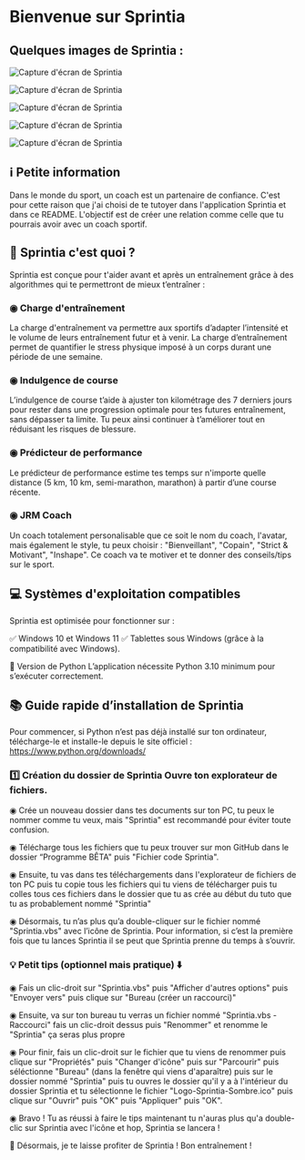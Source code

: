 # Bienvenue sur Sprintia

## Quelques images de Sprintia :

![Capture d'écran de Sprintia](image.png)

![Capture d'écran de Sprintia](image-1.png)

![Capture d'écran de Sprintia](image-2.png)

![Capture d'écran de Sprintia](image-3.png)

![Capture d'écran de Sprintia](image-4.png)

## ℹ️ Petite information

Dans le monde du sport, un coach est un partenaire de confiance. C'est pour cette raison que j'ai choisi de te tutoyer dans l'application Sprintia et dans ce README. L'objectif est de créer une relation comme celle que tu pourrais avoir avec un coach sportif.

## 📌 Sprintia c'est quoi ?

Sprintia est conçue pour t'aider avant et après un entraînement grâce à des algorithmes qui te permettront de mieux t’entraîner :

### ◉ Charge d'entraînement
La charge d'entraînement va permettre aux sportifs d’adapter l’intensité et le volume de leurs entraînement futur et à venir. La charge 	d’entraînement permet de quantifier le stress physique imposé à un corps durant une période de une semaine.

### ◉ Indulgence de course
L’indulgence de course t’aide à ajuster ton kilométrage des 7 derniers jours pour rester dans une progression optimale pour tes futures 	entraînement, sans dépasser ta limite. Tu peux ainsi continuer à t’améliorer tout en réduisant les risques de blessure. 

### ◉ Prédicteur de performance
Le prédicteur de performance estime tes temps sur n'importe quelle distance (5 km, 10 km, semi-marathon, marathon) à partir d’une course récente.

### ◉ JRM Coach
Un coach totalement personalisable que ce soit le nom du coach, l'avatar, mais également le style, tu peux choisir : "Bienveillant", "Copain", "Strict & Motivant", "Inshape". Ce coach va te motiver et te donner des conseils/tips sur le sport.


## 💻 Systèmes d'exploitation compatibles

Sprintia est optimisée pour fonctionner sur :

✅ Windows 10 et Windows 11
✅ Tablettes sous Windows (grâce à la compatibilité avec Windows).

🐍 Version de Python L’application nécessite Python 3.10 minimum pour s’exécuter correctement.

## 📚 Guide rapide d’installation de Sprintia

Pour commencer, si Python n’est pas déjà installé sur ton ordinateur, télécharge-le et installe-le depuis le site officiel : https://www.python.org/downloads/

### 1️⃣ Création du dossier de Sprintia Ouvre ton explorateur de fichiers.

◉ Crée un nouveau dossier dans tes documents sur ton PC, tu peux le nommer comme tu veux, mais "Sprintia" est recommandé pour éviter toute confusion.

◉ Télécharge tous les fichiers que tu peux trouver sur mon GitHub dans le dossier “Programme BÊTA" puis "Fichier code Sprintia".

◉ Ensuite, tu vas dans tes téléchargements dans l'explorateur de fichiers de ton PC puis tu copie tous les fichiers qui tu viens de télécharger puis tu colles tous ces fichiers dans le dossier que tu as crée au début du tuto que tu as probablement nommé "Sprintia"

◉ Désormais, tu n’as plus qu’a double-cliquer sur le fichier nommé "Sprintia.vbs" avec l’icône de Sprintia. Pour information, si c’est la première fois que tu lances Sprintia il se peut que Sprintia prenne du temps à s’ouvrir.

### 💡 Petit tips (optionnel mais pratique) ⬇️

◉ Fais un clic-droit sur "Sprintia.vbs" puis "Afficher d'autres options" puis "Envoyer vers" puis clique sur "Bureau (créer un raccourci)"

◉ Ensuite, va sur ton bureau tu verras un fichier nommé "Sprintia.vbs - Raccourci" fais un clic-droit dessus puis "Renommer" et renomme le "Sprintia" ça seras plus propre

◉ Pour finir, fais un clic-droit sur le fichier que tu viens de renommer puis clique sur "Propriétés" puis 
"Changer d'icône" puis sur "Parcourir" puis séléctionne "Bureau" (dans la fenêtre qui viens d'aparaître) puis sur le dossier nommé "Sprintia" puis tu ouvres le dossier qu'il y a à l'intérieur du dossier Sprintia et tu sélectionne le fichier "Logo-Sprintia-Sombre.ico" puis clique sur "Ouvrir" puis "OK" puis "Appliquer" puis "OK".

◉ Bravo ! Tu as réussi à faire le tips maintenant tu n'auras plus qu'a double-clic sur Sprintia avec l'icône et hop, Sprintia se lancera !

🎉 Désormais, je te laisse profiter de Sprintia ! Bon entraînement !